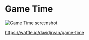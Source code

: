 # Game Time

![Game Time screenshot](https://imgur.com/a/O2hDa)

https://waffle.io/davidjryan/game-time
